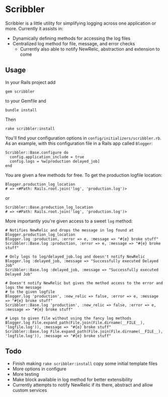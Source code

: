 # Scribbler

Scribbler is a little utility for simplifying logging across one application or more.
Currently it assists in:

* Dynamically defining methods for accessing the log files
* Centralized log method for file, message, and error checks
  - Currently also able to notify NewRelic, abstraction and extension to come

## Usage

In your Rails project add

    gem scribbler

to your Gemfile and

    bundle install

Then

    rake scribbler:install

You'll find your configuration options in `config/initializers/scribbler.rb`.
As an example, with this configuration file in a Rails app called `Blogger`:

    Scribbler::Base.configure do
      config.application_include = true
      config.logs = %w[production delayed_job]
    end

You are given a few methods for free. To get the production logfile location:

    Blogger.production_log_location
    # => <#Path: Rails.root.join('log', 'production.log')>

or

    Scribbler::Base.production_log_location
    # => <#Path: Rails.root.join('log', 'production.log')>

More importantly you're given access to a sweet `log` method:

    # Notifies NewRelic and drops the message in log found at Blogger.production_log_location
    Blogger.log :production, :error => e, :message => "#{e} broke stuff"
    Scribbler::Base.log :production, :error => e, :message => "#{e} broke stuff"

    # Only logs to log/delayed_job.log and doesn't notify NewRelic
    Blogger.log :delayed_job, :message => "Successfully executed Delayed Job"
    Scribbler::Base.log :delayed_job, :message => "Successfully executed Delayed Job"

    # Doesn't notify NewRelic but gives the method access to the error and logs the message
    # to the given logfile
    Blogger.log 'production', :new_relic => false, :error => e, :message => "#{e} broke stuff"
    Scribbler::Base.log 'production', :new_relic => false, :error => e, :message => "#{e} broke stuff"

    # Logs to given file without using the fancy log methods
    Blogger.log File.expand_path(File.join(File.dirname(__FILE__), 'logfile.log')), :message => "#{e} broke stuff"
    Scribbler::Base.log File.expand_path(File.join(File.dirname(__FILE__), 'logfile.log')), :message => "#{e} broke stuff"

## Todo

* Finish making `rake scribbler:install` copy some initial template files
* More options in configure
* More testing
* Make block available in log method for better extensibility
* Currently attempts to notify NewRelic if its there, abstract and allow custom services
